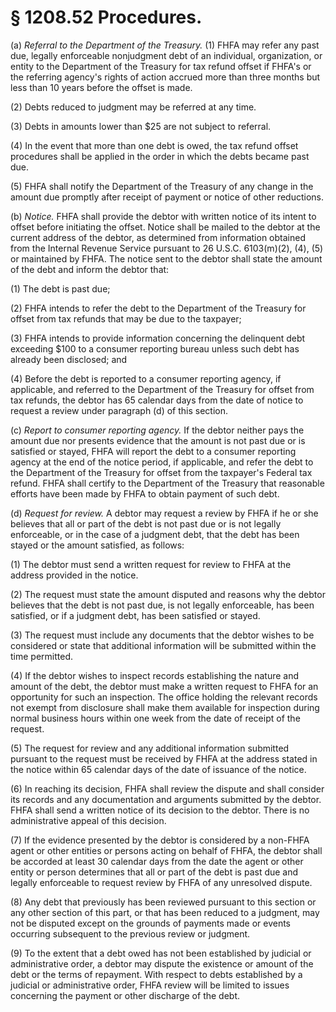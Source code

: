 # § 1208.52   Procedures.

(a) *Referral to the Department of the Treasury.* (1) FHFA may refer any past due, legally enforceable nonjudgment debt of an individual, organization, or entity to the Department of the Treasury for tax refund offset if FHFA's or the referring agency's rights of action accrued more than three months but less than 10 years before the offset is made.


(2) Debts reduced to judgment may be referred at any time.


(3) Debts in amounts lower than $25 are not subject to referral.


(4) In the event that more than one debt is owed, the tax refund offset procedures shall be applied in the order in which the debts became past due.


(5) FHFA shall notify the Department of the Treasury of any change in the amount due promptly after receipt of payment or notice of other reductions.


(b) *Notice.* FHFA shall provide the debtor with written notice of its intent to offset before initiating the offset. Notice shall be mailed to the debtor at the current address of the debtor, as determined from information obtained from the Internal Revenue Service pursuant to 26 U.S.C. 6103(m)(2), (4), (5) or maintained by FHFA. The notice sent to the debtor shall state the amount of the debt and inform the debtor that:


(1) The debt is past due;


(2) FHFA intends to refer the debt to the Department of the Treasury for offset from tax refunds that may be due to the taxpayer;


(3) FHFA intends to provide information concerning the delinquent debt exceeding $100 to a consumer reporting bureau unless such debt has already been disclosed; and


(4) Before the debt is reported to a consumer reporting agency, if applicable, and referred to the Department of the Treasury for offset from tax refunds, the debtor has 65 calendar days from the date of notice to request a review under paragraph (d) of this section.


(c) *Report to consumer reporting agency.* If the debtor neither pays the amount due nor presents evidence that the amount is not past due or is satisfied or stayed, FHFA will report the debt to a consumer reporting agency at the end of the notice period, if applicable, and refer the debt to the Department of the Treasury for offset from the taxpayer's Federal tax refund. FHFA shall certify to the Department of the Treasury that reasonable efforts have been made by FHFA to obtain payment of such debt.


(d) *Request for review.* A debtor may request a review by FHFA if he or she believes that all or part of the debt is not past due or is not legally enforceable, or in the case of a judgment debt, that the debt has been stayed or the amount satisfied, as follows:


(1) The debtor must send a written request for review to FHFA at the address provided in the notice.


(2) The request must state the amount disputed and reasons why the debtor believes that the debt is not past due, is not legally enforceable, has been satisfied, or if a judgment debt, has been satisfied or stayed.


(3) The request must include any documents that the debtor wishes to be considered or state that additional information will be submitted within the time permitted.


(4) If the debtor wishes to inspect records establishing the nature and amount of the debt, the debtor must make a written request to FHFA for an opportunity for such an inspection. The office holding the relevant records not exempt from disclosure shall make them available for inspection during normal business hours within one week from the date of receipt of the request.


(5) The request for review and any additional information submitted pursuant to the request must be received by FHFA at the address stated in the notice within 65 calendar days of the date of issuance of the notice.


(6) In reaching its decision, FHFA shall review the dispute and shall consider its records and any documentation and arguments submitted by the debtor. FHFA shall send a written notice of its decision to the debtor. There is no administrative appeal of this decision.


(7) If the evidence presented by the debtor is considered by a non-FHFA agent or other entities or persons acting on behalf of FHFA, the debtor shall be accorded at least 30 calendar days from the date the agent or other entity or person determines that all or part of the debt is past due and legally enforceable to request review by FHFA of any unresolved dispute.


(8) Any debt that previously has been reviewed pursuant to this section or any other section of this part, or that has been reduced to a judgment, may not be disputed except on the grounds of payments made or events occurring subsequent to the previous review or judgment.


(9) To the extent that a debt owed has not been established by judicial or administrative order, a debtor may dispute the existence or amount of the debt or the terms of repayment. With respect to debts established by a judicial or administrative order, FHFA review will be limited to issues concerning the payment or other discharge of the debt.




